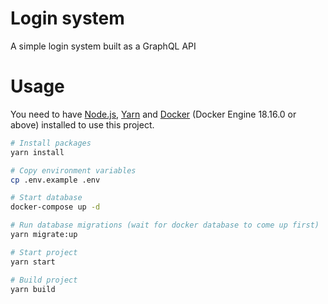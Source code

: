 # Login system

A simple login system built as a GraphQL API

# Usage

You need to have [Node.js](https://nodejs.org/en/), [Yarn](https://yarnpkg.com/) and [Docker](https://www.docker.com/) (Docker Engine 18.16.0 or above) installed to use this project.

```bash
# Install packages
yarn install

# Copy environment variables
cp .env.example .env

# Start database
docker-compose up -d

# Run database migrations (wait for docker database to come up first)
yarn migrate:up

# Start project
yarn start

# Build project
yarn build
```